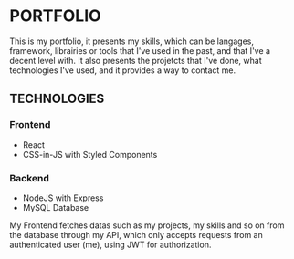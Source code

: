 # PORTFOLIO
This is my portfolio, it presents my skills, which can be langages, framework, librairies or tools that I've used in the past, and that I've a decent level with. It also presents the projetcts that I've done, what technologies I've used, and it provides a way to contact me.

## TECHNOLOGIES
### Frontend
- React
- CSS-in-JS with Styled Components

### Backend
- NodeJS with Express
- MySQL Database

My Frontend fetches datas such as my projects, my skills and so on from the database through my API, which only accepts requests from an authenticated user (me), using JWT for authorization.
